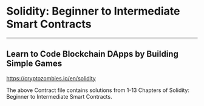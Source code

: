 # Solidity: Beginner to Intermediate Smart Contracts
---

## Learn to Code Blockchain DApps by Building Simple Games 
https://cryptozombies.io/en/solidity

The above Contract file contains solutions from 1-13 Chapters of Solidity: Beginner to Intermediate Smart Contracts.

